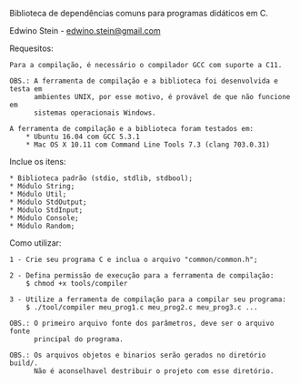 Biblioteca de dependências comuns para programas didáticos em C.

Edwino Stein - edwino.stein@gmail.com

Requesitos:

    Para a compilação, é necessário o compilador GCC com suporte a C11.

    OBS.: A ferramenta de compilação e a biblioteca foi desenvolvida e testa em
          ambientes UNIX, por esse motivo, é provável de que não funcione em
          sistemas operacionais Windows.

    A ferramenta de compilação e a biblioteca foram testados em:
        * Ubuntu 16.04 com GCC 5.3.1
        * Mac OS X 10.11 com Command Line Tools 7.3 (clang 703.0.31)

Inclue os itens:

    * Biblioteca padrão (stdio, stdlib, stdbool);
    * Módulo String;
    * Módulo Util;
    * Módulo StdOutput;
    * Módulo StdInput;
    * Módulo Console;
    * Módulo Random;

Como utilizar:

    1 - Crie seu programa C e inclua o arquivo "common/common.h";

    2 - Defina permissão de execução para a ferramenta de compilação:
        $ chmod +x tools/compiler

    3 - Utilize a ferramenta de compilação para a compilar seu programa:
        $ ./tool/compiler meu_prog1.c meu_prog2.c meu_prog3.c ...

    OBS.: O primeiro arquivo fonte dos parâmetros, deve ser o arquivo fonte
          principal do programa.

    OBS.: Os arquivos objetos e binarios serão gerados no diretório build/.
          Não é aconselhavel destribuir o projeto com esse diretório.
